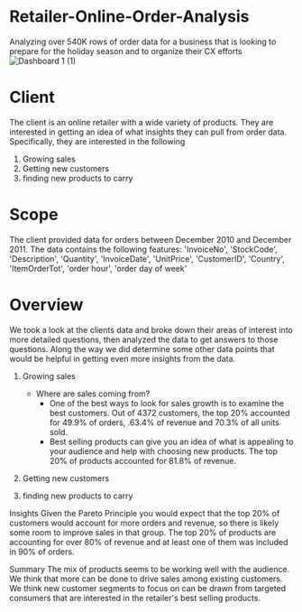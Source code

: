 # Retailer-Online-Order-Analysis
Analyzing over 540K rows of order data for a business that is looking to prepare for the holiday season and to organize their CX efforts
![Dashboard 1 (1)](https://github.com/GetJoeMalone/Retailer-Online-Order-Analysis/assets/109935128/dadaf677-a32c-4eba-b79d-cf540dfe5e25)

# Client

The client is an online retailer with a wide variety of products. They are interested in getting an idea of what insights they can pull from order data. Specifically, they are interested in the following
1. Growing sales
2. Getting new customers
3. finding new products to carry

   

# Scope

The client provided data for orders between December 2010 and December 2011. The data contains the following features:
'InvoiceNo', 'StockCode', 'Description', 'Quantity', 'InvoiceDate', 'UnitPrice', 'CustomerID', 'Country', 'ItemOrderTot', 'order hour', 'order day of week'


# Overview

We took a look at the clients data and broke down their areas of interest into more detailed questions, then analyzed the data to get answers to those questions. Along the way we did determine some other data points that would be helpful in getting even more insights from the data. 
1. Growing sales
   * Where are sales coming from?
       - One of the best ways to look for sales growth is to examine the best customers. Out of 4372 customers, the top 20% accounted for 49.9% of orders, .63.4% of revenue and 70.3% of all units sold.
       - Best selling products can give you an idea of what is appealing to your audience and help with choosing new products. The top 20% of products accounted for 81.8% of revenue.
     
3. Getting new customers
4. finding new products to carry



Insights
Given the Pareto Principle you would expect that the top 20% of customers would account for more orders and revenue, so there is likely some room to improve sales in that group. The top 20% of products are accounting for over 80% of revenue and at least one of them was included in 90% of orders.

Summary
The mix of products seems to be working well with the audience. We think that more can be done to drive sales among existing customers. We think new customer segments to focus on can be drawn from targeted consumers that are interested in the retailer's best selling products. 
